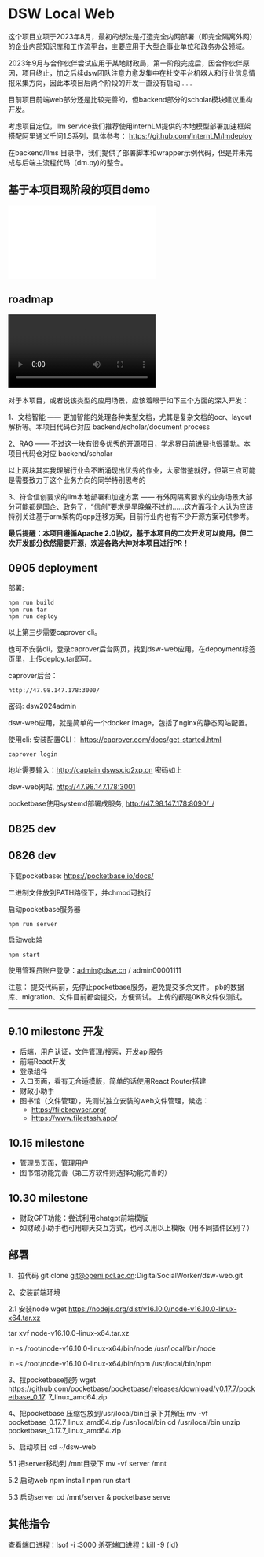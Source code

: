 # DSW Local Web

这个项目立项于2023年8月，最初的想法是打造完全内网部署（即完全隔离外网）的企业内部知识库和工作流平台，主要应用于大型企事业单位和政务办公领域。

2023年9月与合作伙伴尝试应用于某地财政局，第一阶段完成后，因合作伙伴原因，项目终止，加之后续dsw团队注意力愈发集中在社交平台机器人和行业信息情报采集方向，因此本项目后两个阶段的开发一直没有启动……

目前项目前端web部分还是比较完善的，但backend部分的scholar模块建议重构开发。

考虑项目定位，llm service我们推荐使用internLM提供的本地模型部署加速框架搭配阿里通义千问1.5系列，具体参考： https://github.com/InternLM/lmdeploy

在backend/llms 目录中，我们提供了部署脚本和wrapper示例代码，但是并未完成与后端主流程代码（dm.py)的整合。

## 基于本项目现阶段的项目demo

<div>
    <!-- B站视频嵌入代码 -->
    <iframe src="//player.bilibili.com/player.html?bvid=BV1kp421D741&page=1" scrolling="no" border="0" frameborder="no" framespacing="0" allowfullscreen="true"> </iframe>
</div>

## roadmap

![demo](assets/demo.mp4)


对于本项目，或者说该类型的应用场景，应该着眼于如下三个方面的深入开发：

1、文档智能 —— 更加智能的处理各种类型文档，尤其是复杂文档的ocr、layout解析等。本项目代码仓对应 backend/scholar/document process

2、RAG —— 不过这一块有很多优秀的开源项目，学术界目前进展也很蓬勃。本项目代码仓对应 backend/scholar

以上两块其实我理解行业会不断涌现出优秀的作业，大家借鉴就好，但第三点可能是需要致力于这个业务方向的同学特别思考的

3、符合信创要求的llm本地部署和加速方案 —— 有外网隔离要求的业务场景大部分可能都是国企、政务了，“信创”要求是早晚躲不过的……这方面我个人认为应该特别关注基于arm架构的cpp迁移方案，目前行业内也有不少开源方案可供参考。

**最后提醒：本项目遵循Apache 2.0协议，基于本项目的二次开发可以商用，但二次开发部分依然需要开源，欢迎各路大神对本项目进行PR！**


## 0905 deployment

部署:
```
npm run build
npm run tar
npm run deploy
```

以上第三步需要caprover cli。

也可不安装cli，登录caprover后台网页，找到dsw-web应用，在depoyment标签页里，上传deploy.tar即可。

caprover后台：
```
http://47.98.147.178:3000/
```
密码: dsw2024admin

dsw-web应用，就是简单的一个docker image，包括了nginx的静态网站配置。

使用cli:
安装配置CLI： https://caprover.com/docs/get-started.html

```
caprover login
```
地址需要输入：http://captain.dswsx.io2xp.cn
密码如上


dsw-web网站, http://47.98.147.178:3001 

pocketbase使用systemd部署成服务, http://47.98.147.178:8090/_/


## 0825 dev
## 0826 dev

下载pocketbase: https://pocketbase.io/docs/

二进制文件放到PATH路径下，并chmod可执行

启动pocketbase服务器

```
npm run server
```

启动web端
```
npm start
```

使用管理员账户登录：admin@dsw.cn / admin00001111


注意：
提交代码前，先停止pocketbase服务，避免提交多余文件。
pb的数据库、migration、文件目前都会提交，方便调试。
上传的都是0KB文件仅测试。

----
## 9.10 milestone 开发

- 后端，用户认证，文件管理/搜索，开发api服务
- 前端React开发
- 登录组件
- 入口页面，看有无合适模版，简单的话使用React Router搭建
- 财政小助手
- 图书馆（文件管理），先测试独立安装的web文件管理，候选：
    - https://filebrowser.org/
    - https://www.filestash.app/


## 10.15 milestone

 - 管理员页面，管理用户
 - 图书馆功能完善（第三方软件则选择功能完善的）


## 10.30 milestone

 - 财政GPT功能：尝试利用chatgpt前端模版
 - 如财政小助手也可用聊天交互方式，也可以用以上模版（用不同插件区别？）



## 部署
1、拉代码
git clone git@openi.pcl.ac.cn:DigitalSocialWorker/dsw-web.git

2、安装前端环境

2.1 安装node
wget https://nodejs.org/dist/v16.10.0/node-v16.10.0-linux-x64.tar.xz

tar xvf node-v16.10.0-linux-x64.tar.xz

ln -s /root/node-v16.10.0-linux-x64/bin/node /usr/local/bin/node

ln -s /root/node-v16.10.0-linux-x64/bin/npm /usr/local/bin/npm

3、拉pocketbase服务
wget https://github.com/pocketbase/pocketbase/releases/download/v0.17.7/pocketbase_0.17.
7_linux_amd64.zip

4、把pocketbase 压缩包放到/usr/local/bin目录下并解压
mv -vf pocketbase_0.17.7_linux_amd64.zip /usr/local/bin
cd /usr/local/bin
unzip pocketbase_0.17.7_linux_amd64.zip

5、启动项目
cd ~/dsw-web

5.1 把server移动到 /mnt目录下
mv -vf server /mnt

5.2 启动web
npm install
npm run start

5.3 启动server
cd /mnt/server & pocketbase serve


## 其他指令

查看端口进程：lsof -i :3000
杀死端口进程：kill -9 {id}
